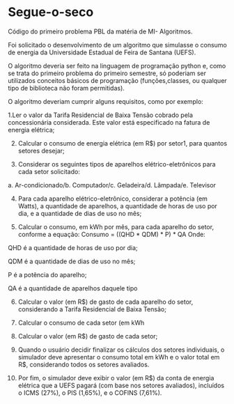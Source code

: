 # Segue-o-seco
Código do primeiro problema PBL da matéria de MI- Algoritmos.


Foi solicitado o desenvolvimento de um algoritmo que simulasse o consumo de energia da Universidade Estadual de Feira de Santana (UEFS).

O algoritmo deveria ser feito na linguagem de programação python e, como se trata do primeiro problema do primeiro semestre, só poderiam ser utilizados conceitos básicos de programação (funções,classes, ou qualquer tipo de biblioteca não foram permitidas).


O algoritmo deveriam cumprir alguns requisitos, como por exemplo:

1.Ler o valor da Tarifa Residencial de Baixa Tensão cobrado pela concessionária considerada. Este valor está especificado na fatura de energia elétrica;

2. Calcular o consumo de energia elétrica (em R$) por setor1, para quantos setores desejar;

3. Considerar os seguintes tipos de aparelhos elétrico-eletrônicos para cada setor solicitado:
 
a. Ar-condicionado/b. Computador/c. Geladeira/d. Lâmpada/e. Televisor

4. Para cada aparelho elétrico-eletrônico, considerar a potência (em Watts), a quantidade de aparelhos, a quantidade de horas de uso por dia, e a quantidade de dias de uso no mês;

5. Calcular o consumo, em kWh por mês, para cada aparelho do setor, conforme a equação:
Consumo = ((QHD * QDM) * P) * QA
Onde:

QHD é a quantidade de horas de uso por dia;

QDM é a quantidade de dias de uso no mês;

P é a potência do aparelho;

QA é a quantidade de aparelhos daquele tipo

6. Calcular o valor (em R$) de gasto de cada aparelho do setor, considerando a Tarifa Residencial de Baixa Tensão;

7. Calcular o consumo de cada setor (em kWh

8. Calcular o valor (em R$) de gasto de cada setor;

9. Quando o usuário decidir finalizar os cálculos dos setores individuais, o simulador deve apresentar o consumo total em kWh e o valor total em R$, considerando todos os setores avaliados.

10. Por fim, o simulador deve exibir o valor (em R$) da conta de energia elétrica que a UEFS pagará (com base nos setores avaliados), incluídos o ICMS (27%), o PIS (1,65%), e o COFINS (7,61%).
